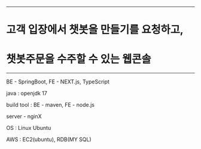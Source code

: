 ------------------------------------------

# 고객 입장에서 챗봇을 만들기를 요청하고,
# 챗봇주문을 수주할 수 있는 웹콘솔

------------------------------------------

BE - SpringBoot, FE - NEXT.js, TypeScript

java : openjdk 17

build tool : BE - maven, FE - node.js

server - nginX

OS : Linux Ubuntu

AWS : EC2(ubuntu), RDB(MY SQL)



